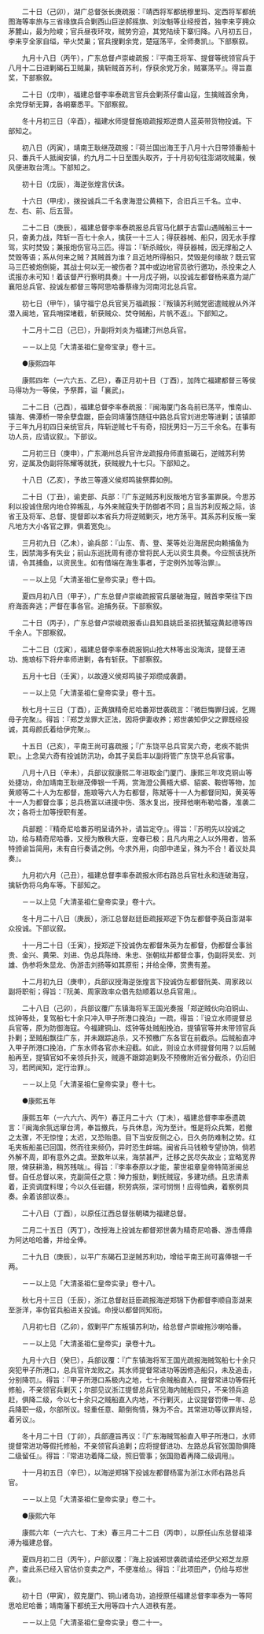 <!-- { "loadSidebar": true } -->
　　二十日（己卯），湖广总督张长庚疏报：『靖西将军都统穆里玛、定西将军都统图海等率旅与三省缘旗兵合剿西山巨逆郝摇旗、刘汝魁等业经授首，独李来亨拥众茅麓山，最为险峻；官兵昼夜环攻，贼势穷迫，其党陆续下寨归降。八月初五日，李来亨全家自缢，举火焚巢；官兵搜剿余党，楚寇荡平，全师奏凯』。下部察叙。

　　九月十八日（丙午），广东总督卢崇峻疏报：『平南王将军、提督等统领官兵于八月十二日进剿碣石卫贼巢，擒斩贼首苏利，俘获余党万余，贼寨荡平』。得旨嘉奖，下部察叙。

　　二十日（戊申），福建总督李率泰疏言官兵会剿茶仔畬山寇，生擒贼首余角，余党俘斩无算，各峒寨悉平。下部察叙。

　　冬十月初三日（辛酉），福建水师提督施琅疏报郑逆商人蓝英带货物投诚。下部知之。

　　初八日（丙寅），靖南王耿继茂疏报：『荷兰国出海王于八月十六日带领番船十只、番兵千人抵闽安镇，约九月二十日至围头取齐，于十月初旬往澎湖攻贼巢，候风便进取台湾』。下部知之。

　　初十日（戊辰），海逆张煌言伏诛。

　　十六日（甲戌），拨投诚兵二千名隶海澄公黄梧下，合旧兵三千名。立中、左、右、前、后五营。

　　二十二日（庚辰），福建总督李率泰疏报总兵官马化麒于古雷山遇贼船三十一只，奋勇力战，阵斩一百七十余人，擒获一十三人；得获器械、船只，因无水手撑驾，实时焚毁；兼报炮伤官马三匹。得旨：『斩杀贼伙，得获器械，因无撑船之人焚毁等语；系从何来之贼？其贼首为谁？且近地所得船只，焚毁是何缘故？既云官马三匹被炮倒毙，其战士何以无一被伤者？其中或边地官员欲行邀功，杀投来之人谎报亦未可知！着该督严行察明具奏』十一月戊子朔，以投诚左都督杨来嘉为湖广襄阳总兵官、投诚左都督三等阿思哈番蔡缘为河南河北总兵官。

　　初七日（甲午），镇守福宁总兵官吴万福疏报：『叛镇苏利贼党密遣贼艘从外洋潜入闽地，官兵哨探堵截，斩获贼众、焚夺贼船，片帆不返』。下部知之。

　　十二月十二日（己巳），升副将刘炎为福建汀州总兵官。

　　－－以上见「大清圣祖仁皇帝宝录」卷十三。

　　●康熙四年

　　康熙四年（一六六五、乙巳），春正月初十日（丁酉），加阵亡福建都督三等侯马得功为一等侯，予祭葬，谥「襄武」。

　　二十二日（己酉），福建总督李率泰疏报：『闽海厦门各岛前已荡平，惟南山、镇海、佛潭桥一带余孽盘踞，臣会同靖藩饬随征中路总兵官刘进忠等进剿；该镇即于三年九月初四日亲统官兵，阵斩逆贼七千有奇，招抚男妇一万三千余名。在事有功人员，应请议叙』。下部议。

　　二月初三日（庚申），广东潮州总兵官许龙疏报舟师直抵碣石，逆贼苏利势穷，逆属及伪副将陈耀等就抚，获贼艘九十七只。下部知之。

　　十八日（乙亥），予故三等遵义侯郑鸣骏祭葬如例。

　　二十日（丁丑），谕吏部、兵部：『广东逆贼苏利反叛地方官多罣罪戾。今思苏利以投诚住居内地仓猝叛乱，与外来贼寇失于防御者不同；且当苏利反叛之际，该省王及将军、总督、提督即以本省兵力将逆贼剿灭，地方荡平。其系苏利反叛一案凡地方大小各官之罪，俱着宽免』。

　　三月初九日（乙未），谕兵部：『山东、青、登、莱等处沿海居民向赖捕鱼为生，因禁海多有失业；前山东巡抚周有德亦曾将民人无以资生具奏。今应照该抚所请，令其捕鱼，以资民生。如有借端在海生事者，于定例外加等治罪』。

　　－－以上见「大清圣祖仁皇帝实录」卷十四。

　　夏四月初八日（甲子），广东总督卢崇峻疏报官兵屡破海寇，贼首李荣往下四府海面奔逃；严督在事各官。追捕务获。下部察叙。

　　二十日（丙子），广东总督卢崇峻疏报香山县知县姚启圣招抚蜑寇黄起德等四千余人。下部察叙。

　　二十二日（戊寅），福建总督李率泰疏报铜山抢大林等出没海滨，提督王进功、施琅标下将弁率师进剿，各有斩获。下部察叙。

　　五月十七日（壬寅），以故遵义侯郑鸣骏子郑缵成袭爵。

　　－－以上见「大清圣祖仁皇帝实录」卷十五。

　　秋七月十三日（丁酉），正黄旗精奇尼哈番郑世袭疏言：『微巨悔罪归诚，乞赐母子完聚』。得旨：『郑芝龙罪大正法，因将伊妻收养；郑世袭知伊父之罪既经投诚，其母颜氏着给伊完聚』。

　　十五日（己亥），平南王尚可喜疏报；『广东饶平总兵官吴六奇，老疾不能供职』。上念吴六奇有投诚防汛功，命其子吴启丰以副将管广东饶平总兵官事。

　　八月十八日（辛未），兵部议叙康熙二年进取金门厦门、康熙三年攻克铜山等处捷功，命加靖南王耿继茂俸银一千两，赏海澄公黄梧大蟒、貂裘、鞍辔等物，加黄顺等二十人为左都督，施琅等六人为右都督，陈斌等十一人为都督同知，黄英等十一人为都督佥事；总兵杨富以进援中伤、落水复出，授拜他喇布勒哈番，准袭二次；各将士加等授职有差。

　　兵部题：『精奇尼哈番苏明呈请外补，请旨定夺』。得旨：『苏明先以投诚之功，给与精奇尼哈番，又授为散秩大臣，宠眷已极；且凡内用之人以外用者，皆系特颁谕旨简用，未有自行奏请之例。今求外用，向部中递呈，殊为不合！着议处具奏』。

　　九月初六月（己丑），福建总督李率泰疏报水师右路总兵官杜永和连破海寇，擒斩伪将乌角车等。下部知之。

　　－－以上见「大清圣祖仁皇帝实录」卷十六。

　　冬十月二十八日（庚辰），浙江总督赵廷臣疏报郑逆下伪左都督李英自澎湖率众投诚。下部议叙。

　　十一月二十日（壬寅），授郑逆下投诚伪左都督朱英为左都督，伪都督佥事翁贵、金兴、黄荣、刘进、伪总兵陈绮、朱忠、张朝纮并都督佥事，伪副将吴宏、刘雄、伪参将朱显龙、伪游击刘扬等如其原衔；并给全俸，赏赉有差。

　　十二月初九日（庚申），兵部议授海逆张煌言下投诚伪左都督阮美、周家政以副将职衔；得旨：『阮美、周家政率众倡先劾顺着以总兵官用』。

　　二十八日（己卯），兵部议覆广东镇海将军王国光奏报「郑逆贼伙向泊铜山、炫钟等处，复驾船七十余只冲入甲子所港口挽泊」一疏，得旨：『设立水师提督总兵官等，原为防御海寇。今福建铜山、炫钟等处贼船挽泊，提镇官等并未带领官兵扑剿；至贼船飘往广东，并未跟踪追杀，又不预檄广东各官在前截杀。后贼船直冲入甲子所港口挽泊，广东水师各官亦未迎截。如此，则设立水师提督何用？以后贼船再至，提镇官如不亲领兵扑灭，贼遁不跟踪追剿及不预檄附近省分截杀，仍沿旧习，若罔闻知，定行治罪』。

　　－－以上见「大清圣祖仁皇帝实录」卷十七。

　　●康熙五年

　　康熙五年（一六六六、丙午）春正月二十六（丁未），福建总督李率泰遗疏言：『闽海余氛远窜台湾，奉旨撤兵，与兵休息，洵为至计。惟是将众兵繁，若撤之太骤，不无惊惶；太迟，又恐贻患。目下当安反侧之心，日久务防难制之势。红毛夹板船虽已回国，然而往来频仍，异时恐生衅端。闽省兵马钱粮专望协饷，倘若外解不周，即有意外之虞。至数年以来，海禁甚严，迁移之民尽失故业；宜略宽界限，俾获耕渔，稍苏残喘』。得旨：『李率泰原以才能，蒙世祖章皇帝特简浙闽总督。自任总督以来，克副简任之意：殚力报劾，剿抚贼寇，多建功绩。且忠清素着，正资调度料理；今以久任岩疆，积劳病殒，深可悯恻！应得恤典，着察例具奏。余着该部议奏』。

　　二十八日（丁酉），以原任江西总督张朝璘为福建总督。

　　二月二十五日（丙丁），改授海上投诚左都督郑世袭为精奇尼哈番、游击傅鼎为阿达哈哈番，并给全俸。

　　二十九日（庚辰），以平广东碣石卫逆贼苏利功，增给平南王尚可喜俸银一千两。

　　－－以上见「大清圣祖仁皇帝实录」卷十八。

　　秋七月十三日（壬辰），浙江总督赵廷臣疏报海逆郑锦下伪都督李顺自澎湖来至浙洋，率伪官兵船进关投诚。命授以都督同知衔。

　　八月初七日（乙卯），叙剿平广东叛镇苏利功，给总督卢崇峻拖沙喇哈番。

　　－－以上见「大清圣祖仁皇帝实」录卷十九。

　　九月十六日（癸巳），兵部议覆：『广东镇海将军王国光疏报海贼驾船七十余只突犯甲子所港口，总兵官许龙败之。其水师提督常进功等因修造船只，未及追击，分别降罚』。得旨：『甲子所港口系极内之地，七十余贼船直入，提督常进功等假托修船，不亲领官兵剿灭；尔部见议浙江提督总兵官见海内贼船四只，不亲领兵追赶，俱降二级，今以七十余只之贼船直入内地，不行剿灭，止议提督罚俸一年、总兵降职一级，尔部所议。轻重任意、颠倒徇情，殊为不合。其常进功等议罪尚轻，着另议』。

　　冬十月二十日（丁卯），兵部遵旨再议：『广东海贼驾船直入甲子所港口，水师提督常进功等假托修船，不亲领官兵追剿；应将提督进功、左路总兵官张国勋俱降二级留任』。得旨：『常进功着降二级，照旧管事；张国勋着再降二级调用』。

　　十一月初五日（辛巳），以海逆郑锦下投诚左都督杨富为浙江水师右路总兵官。

　　－－以上见「大清圣祖仁皇帝实录」卷二十。

　　●康熙六年

　　康熙六年（一六六七、丁未）春三月二十二日（丙申），以原任山东总督祖泽溥为福建总督。

　　夏四月初二日（丙午），户部议覆：『海上投诚郑世袭疏请给还伊父郑芝龙原产，查此系已经入官估价变卖之产，不便准给』。得旨：『此项田产，仍给与郑世袭』。

　　初十日（甲寅），叙克厦门、铜山诸岛功，追授原任福建总督李率泰为一等阿思哈尼哈番；靖南藩下都统王大用等四十六人进秩有差。

　　－－以上见「大清圣祖仁皇帝实录」卷二十一。

